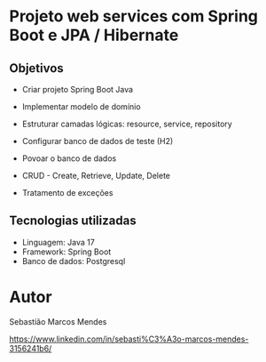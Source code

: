 # Projeto web services com Spring Boot e JPA / Hibernate 

## Objetivos 

- Criar projeto Spring Boot Java 

- Implementar modelo de domínio 

- Estruturar camadas lógicas: resource, service, repository 

- Configurar banco de dados de teste (H2) 

- Povoar o banco de dados 

- CRUD - Create, Retrieve, Update, Delete 

- Tratamento de exceções 

## Tecnologias utilizadas

- Linguagem: Java 17
- Framework: Spring Boot
- Banco de dados: Postgresql

# Autor

Sebastião Marcos Mendes

https://www.linkedin.com/in/sebasti%C3%A3o-marcos-mendes-3156241b6/
